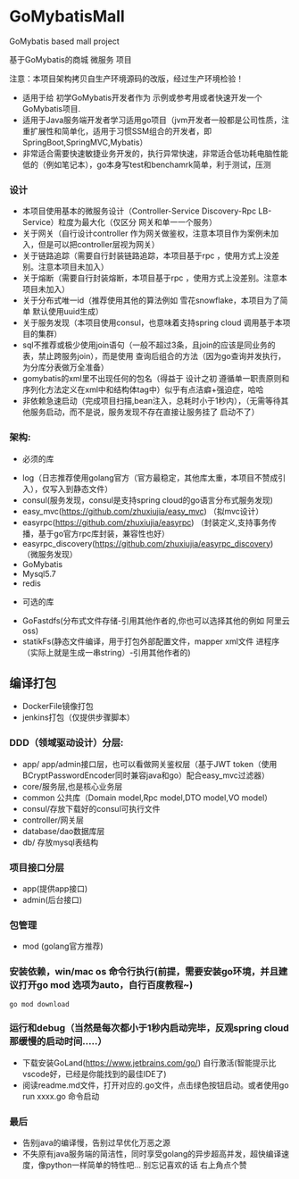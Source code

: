 # GoMybatisMall
GoMybatis based  mall project

基于GoMybatis的商城 微服务 项目

注意：本项目架构拷贝自生产环境源码的改版，经过生产环境检验！

* 适用于给 初学GoMybatis开发者作为 示例或参考用或者快速开发一个GoMybatis项目.
* 适用于Java服务端开发者学习适用go项目（jvm开发者一般都是公司性质，注重扩展性和简单化，适用于习惯SSM组合的开发者，即SpringBoot,SpringMVC,Mybatis）
* 非常适合需要快速敏捷业务开发的，执行异常快速，非常适合低功耗电脑性能低的（例如笔记本），go本身写test和benchamrk简单，利于测试，压测

### 设计
+ 本项目使用基本的微服务设计（Controller-Service Discovery-Rpc LB-Service）粒度为最大化（仅区分 网关和单一一个服务）
+ 关于网关（自行设计controller 作为网关做鉴权，注意本项目作为案例未加入，但是可以把controller层视为网关）
+ 关于链路追踪（需要自行封装链路追踪，本项目基于rpc ，使用方式上没差别。注意本项目未加入）
+ 关于熔断（需要自行封装熔断，本项目基于rpc ，使用方式上没差别。注意本项目未加入）
+ 关于分布式唯一id（推荐使用其他的算法例如 雪花snowflake，本项目为了简单 默认使用uuid生成）
+ 关于服务发现（本项目使用consul，也意味着支持spring cloud 调用基于本项目的集群）
+ sql不推荐或极少使用join语句（一般不超过3条，且join的应该是同业务的表，禁止跨服务join），而是使用 查询后组合的方法（因为go查询并发执行，为分库分表做万全准备）
+ gomybatis的xml里不出现任何的包名（得益于 设计之初 遵循单一职责原则和序列化方法定义在xml中和结构体tag中）似乎有点洁癖+强迫症，哈哈
+ 非依赖急速启动（完成项目扫描,bean注入，总耗时小于1秒内），（无需等待其他服务启动，而不是说，服务发现不存在直接让服务挂了 启动不了）
### 架构:
* 必须的库
+ log（日志推荐使用golang官方（官方最稳定，其他库太重，本项目不赞成引入），仅写入到静态文件）
+ consul(服务发现，consul是支持spring cloud的go语言分布式服务发现) 
+ easy_mvc(https://github.com/zhuxiujia/easy_mvc) （拟mvc设计）
+ easyrpc(https://github.com/zhuxiujia/easyrpc) （封装定义,支持事务传播，基于go官方rpc库封装，兼容性也好）
+ easyrpc_discovery(https://github.com/zhuxiujia/easyrpc_discovery) （微服务发现）
+ GoMybatis 
+ Mysql5.7
+ redis

* 可选的库
+ GoFastdfs(分布式文件存储-引用其他作者的,你也可以选择其他的例如 阿里云oss) 
+ statikFs(静态文件编译，用于打包外部配置文件，mapper xml文件 进程序（实际上就是生成一串string）-引用其他作者的) 

## 编译打包
+ DockerFile镜像打包
+ jenkins打包（仅提供步骤脚本）

### DDD（领域驱动设计）分层:
+ app/ app/admin接口层，也可以看做网关鉴权层（基于JWT token（使用BCryptPasswordEncoder同时兼容java和go）配合easy_mvc过滤器）
+ core/服务层,也是核心业务层
+ common 公共库（Domain model,Rpc model,DTO model,VO model）
+ consul/存放下载好的consul可执行文件
+ controller/网关层
+ database/dao数据库层
+ db/ 存放mysql表结构

### 项目接口分层
+ app(提供app接口)
+ admin(后台接口)

### 包管理
+ mod (golang官方推荐)
### 安装依赖，win/mac os 命令行执行(前提，需要安装go环境，并且建议打开go mod 选项为auto，自行百度教程~)
```
go mod download
```
### 运行和debug（当然是每次都小于1秒内启动完毕，反观spring cloud那缓慢的启动时间.....）
+  下载安装GoLand(https://www.jetbrains.com/go/) 自行激活(智能提示比vscode好，已经是你能找到的最佳IDE了)
+  阅读readme.md文件，打开对应的.go文件，点击绿色按钮启动。或者使用go run xxxx.go 命令启动



### 最后
* 告别java的编译慢，告别过早优化万恶之源
* 不失原有java服务端的简洁性，同时享受golang的异步超高并发，超快编译速度，像python一样简单的特性吧...   别忘记喜欢的话 右上角点个赞

